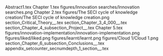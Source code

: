 Abstract1.tex
Chapter 1.tex
figures/Innovation searches/Innovation searches.png
Chapter 2.tex
figures/The SECI cycle of knowledge creation/The SECI cycle of knowledge creation.png
section_Critical_Theory__.tex
section_Chapter_3_4_000__.tex
section_Chapter_4_subsection_Project__.tex
Chapter 5.tex
figures/innovation-implementation/innovation-implementation.png
figures/liked/liked.png
figures/learnt/learnt.png
figures/Cloud 1/Cloud 1.png
section_Chapter_6_subsection_Conclusions__.tex
appendix_setcounter_secnumdepth_1_section__.tex